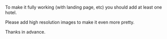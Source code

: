 To make it fully working (with landing page, etc) you should add at least one hotel.

Please add high resolution images to make it even more pretty.

Thanks in advance.

